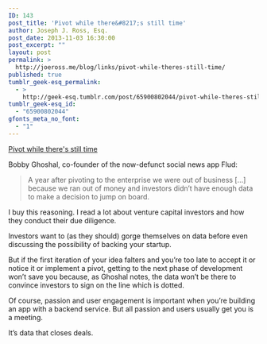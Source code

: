 ```yaml
---
ID: 143
post_title: 'Pivot while there&#8217;s still time'
author: Joseph J. Ross, Esq.
post_date: 2013-11-03 16:30:00
post_excerpt: ""
layout: post
permalink: >
  http://joeross.me/blog/links/pivot-while-theres-still-time/
published: true
tumblr_geek-esq_permalink:
  - >
    http://geek-esq.tumblr.com/post/65900802044/pivot-while-theres-still-time
tumblr_geek-esq_id:
  - "65900802044"
gfonts_meta_no_font:
  - "1"
---
```

<a href='http://bobbyonboard.com/never-been-released-before-information-on-where-flud-was-going-before-its-180-pivot-from-b2c-to-b2b'>Pivot while there's still time</a><div class="link_description"><p>Bobby Ghoshal, co-founder of the now-defunct social news app Flud:</p>

<blockquote>
  <p>A year after pivoting to the enterprise we were out of business [&#8230;] because we ran out of money and investors didn’t have enough data to make a decision to jump on board.</p>
</blockquote>

<p><!-- more --></p>

<p>I buy this reasoning. I read a lot about venture capital investors and how they conduct their due diligence.</p>

<p>Investors want to (as they should) gorge themselves on data before even discussing the possibility of backing your startup.</p>

<p>But if the first iteration of your idea falters and you&#8217;re too late to accept it or notice it or implement a pivot, getting to the next phase of development won&#8217;t save you because, as Ghoshal notes, the data won&#8217;t be there to convince investors to sign on the line which is dotted.</p>

<p>Of course, passion and user engagement is important when you&#8217;re building an app with a backend service. But all passion and users usually get you is a meeting.</p>

<p>It&#8217;s data that closes deals.</p></div>